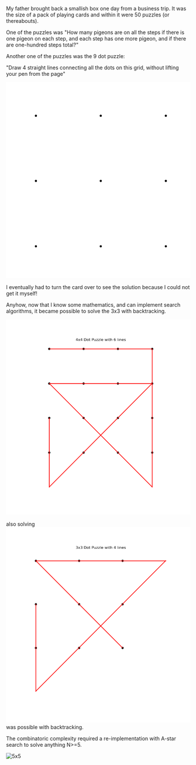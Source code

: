 My father brought back a smallish box one day from a business trip. It was the size of a pack of playing cards and within it were 50 puzzles (or thereabouts).

One of the puzzles was "How many pigeons are on all the steps if there is one pigeon on each step, and each step has one more pigeon, and if there are one-hundred steps total?"

Another one of the puzzles was the 9 dot puzzle:

"Draw 4 straight lines connecting all the dots on this grid, without lifting your pen from the page"

![naked](naked.png)

I eventually had to turn the card over to see the solution because I could not get it myself!

Anyhow, now that I know some mathematics, and can implement search algorithms, it became possible to solve the 3x3 with backtracking.

![3x3](3x3.png)

also solving ![4x4](4x4.png) was possible with backtracking.

The combinatoric complexity required a re-implementation with A-star search to solve anything N>=5.

![5x5](5x5.png)
